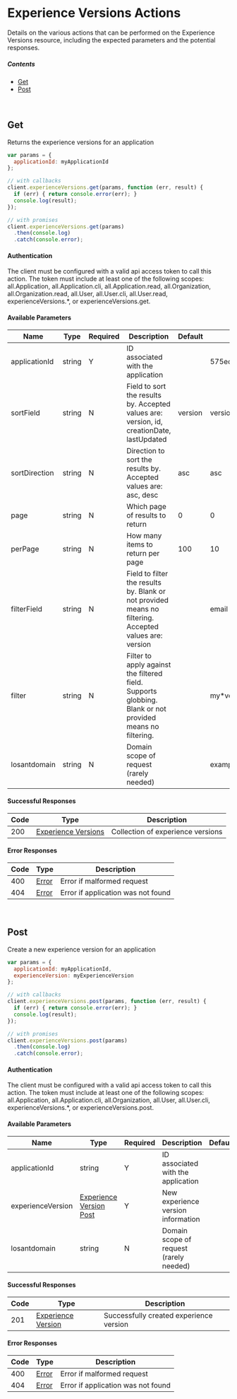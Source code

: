 # Experience Versions Actions

Details on the various actions that can be performed on the
Experience Versions resource, including the expected
parameters and the potential responses.

##### Contents

*   [Get](#get)
*   [Post](#post)

<br/>

## Get

Returns the experience versions for an application

```javascript
var params = {
  applicationId: myApplicationId
};

// with callbacks
client.experienceVersions.get(params, function (err, result) {
  if (err) { return console.error(err); }
  console.log(result);
});

// with promises
client.experienceVersions.get(params)
  .then(console.log)
  .catch(console.error);
```

#### Authentication
The client must be configured with a valid api access token to call this
action. The token must include at least one of the following scopes:
all.Application, all.Application.cli, all.Application.read, all.Organization, all.Organization.read, all.User, all.User.cli, all.User.read, experienceVersions.*, or experienceVersions.get.

#### Available Parameters

| Name | Type | Required | Description | Default | Example |
| ---- | ---- | -------- | ----------- | ------- | ------- |
| applicationId | string | Y | ID associated with the application |  | 575ec8687ae143cd83dc4a97 |
| sortField | string | N | Field to sort the results by. Accepted values are: version, id, creationDate, lastUpdated | version | version |
| sortDirection | string | N | Direction to sort the results by. Accepted values are: asc, desc | asc | asc |
| page | string | N | Which page of results to return | 0 | 0 |
| perPage | string | N | How many items to return per page | 100 | 10 |
| filterField | string | N | Field to filter the results by. Blank or not provided means no filtering. Accepted values are: version |  | email |
| filter | string | N | Filter to apply against the filtered field. Supports globbing. Blank or not provided means no filtering. |  | my*version |
| losantdomain | string | N | Domain scope of request (rarely needed) |  | example.com |

#### Successful Responses

| Code | Type | Description |
| ---- | ---- | ----------- |
| 200 | [Experience Versions](../lib/schemas/experienceVersions.json) | Collection of experience versions |

#### Error Responses

| Code | Type | Description |
| ---- | ---- | ----------- |
| 400 | [Error](../lib/schemas/error.json) | Error if malformed request |
| 404 | [Error](../lib/schemas/error.json) | Error if application was not found |

<br/>

## Post

Create a new experience version for an application

```javascript
var params = {
  applicationId: myApplicationId,
  experienceVersion: myExperienceVersion
};

// with callbacks
client.experienceVersions.post(params, function (err, result) {
  if (err) { return console.error(err); }
  console.log(result);
});

// with promises
client.experienceVersions.post(params)
  .then(console.log)
  .catch(console.error);
```

#### Authentication
The client must be configured with a valid api access token to call this
action. The token must include at least one of the following scopes:
all.Application, all.Application.cli, all.Organization, all.User, all.User.cli, experienceVersions.*, or experienceVersions.post.

#### Available Parameters

| Name | Type | Required | Description | Default | Example |
| ---- | ---- | -------- | ----------- | ------- | ------- |
| applicationId | string | Y | ID associated with the application |  | 575ec8687ae143cd83dc4a97 |
| experienceVersion | [Experience Version Post](../lib/schemas/experienceVersionPost.json) | Y | New experience version information |  | [Experience Version Post Example](_schemas.md#experience-version-post-example) |
| losantdomain | string | N | Domain scope of request (rarely needed) |  | example.com |

#### Successful Responses

| Code | Type | Description |
| ---- | ---- | ----------- |
| 201 | [Experience Version](../lib/schemas/experienceVersion.json) | Successfully created experience version |

#### Error Responses

| Code | Type | Description |
| ---- | ---- | ----------- |
| 400 | [Error](../lib/schemas/error.json) | Error if malformed request |
| 404 | [Error](../lib/schemas/error.json) | Error if application was not found |
